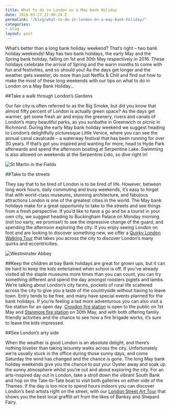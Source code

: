 ```yaml
---
title: What to do in London on a May bank Holiday
date: 2016-03-27 22:00:24 Z
permalink: "/blog/what-to-do-in-london-on-a-may-bank-holiday/"
categories:
- blog
layout: post
---
```


What’s better than a long bank holiday weekend? That’s right – two bank holiday weekends! May has two bank holidays, the early May and the Spring bank holiday, falling on 1st and 30th May respectively in 2016. These holidays celebrate the arrival of Spring and the warm months to come with fun and festivities, and so should you! As the days get longer and the weather gets sweeter, do more than just Netflix & Chill and find out how to make the most of these long weekends with our tips on what to do in London on a May Bank Holiday…

##Take a walk through London’s Gardens

Our fair city is often referred to as the Big Smoke, but did you know that almost fifty percent of London is actually green space? As the days get warmer, get some fresh air and enjoy the greenery, rivers and canals of London’s many beautiful parks, as you sunbathe in Greenwich or picnic in Richmond. During the early May bank holiday weekend we suggest heading to London’s delightfully picturesque Little Venice, where you can see the annual canal cavalcade – a waterway festival that has been running for over 30 years. If that’s got you inspired and wanting for more, head to Hyde Park afterwards and spend the afternoon boating at Serpentine Lake. Swimming is also allowed on weekends at the Serpentine Lido, so dive right in!  

<p><img src="{{ site.baseurl }}/images/st-martin-in-the-fields-770x1024.jpg" alt="St Martin in the Fields" /></p>

##Take to the streets

They say that to be tired of London is to be tired of life. However, between long work hours, daily commuting and busy weekends, it’s easy to forget that with world-class museums, stunning architecture, and fabulous attractions London is one of the greatest cities in the world. The May bank holidays make for a great opportunity to take to the streets and see things from a fresh perspective. If you’d like to have a go and be a tourist in your own city, we suggest heading to Buckingham Palace on Monday morning (not too early, we promise!) to see the impressive change of the guard, and spending the afternoon exploring the city. If you enjoy seeing London on foot and are looking to discover something new, we offer a [Quirky London Walking Tour](/tours/quirky-tour/) that takes you across the city to discover London’s many quirks and eccentricities.

<p><img src="{{ site.baseurl }}/images/westminster-abbey-770x1024.jpg" alt="Westminster Abbey" /></p>


##Keep the children at bay
Bank holidays are great for grown ups, but it can be hard to keep the kids entertained when school is off. If you’ve already visited all the staple museums more times than you can count, you can try something different and spend the day amongst roosters piglets and lambs. We’re talking about London’s city farms, pockets of rural life scattered across the city to give you a taste of the countryside without having to leave town. Entry tends to be free, and many have special events planned for the bank holidays. If you’re feeling a tad more adventurous you can also visit a fire station for an open day. [Croydon fire station](http://www.london-fire.gov.uk/150/anniversary-events_open-day-at-croydon-fire-station.asp) is open to the public on 1st May and [Stanmore fire station](http://www.london-fire.gov.uk/150/anniversary-events_open-day-at-stanmore-fire-station.asp) on 30th May, and with both offering family friendly activities and the chance to see how a fire brigade works, it’s sure to leave the kids impressed.


##See London’s arty side

When the weather is good London is an absolute delight, and there’s nothing lovelier than taking leisurely walks across the city. Unfortunately we’re usually stuck in the office during those sunny days, and come Saturday the wind has changed and the chance is gone. The long May bank holiday weekends give you the chance to put your Oyster away and soak up the sunny atmosphere whilst you’re out and about exploring the city. For an arts-inspired day out in London, take a stroll down the vibrant South Bank and hop on the Tate-to-Tate boat to visit both galleries on either side of the Thames. If the day is too nice to spend hours indoors you can discover London’s best artists right on the street, with our [London Street Art Tour](/tours/street-art-tour-london/) that shows you the best local graffiti art from the likes of Banksy and Shepard Fairy.
